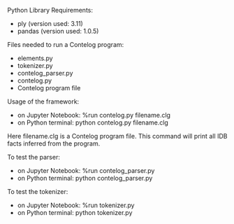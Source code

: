 Python Library Requirements:
- ply (version used: 3.11)
- pandas (version used: 1.0.5)

Files needed to run a Contelog program:
- elements.py
- tokenizer.py
- contelog_parser.py
- contelog.py
- Contelog program file

Usage of the framework:
- on Jupyter Notebook: %run contelog.py filename.clg
- on Python terminal: python contelog.py filename.clg
<p align="justify">Here filename.clg is a Contelog program file. This command will print all IDB facts inferred from the program.</b>

To test the parser:
- on Jupyter Notebook: %run contelog_parser.py
- on Python terminal: python contelog_parser.py

To test the tokenizer:
- on Jupyter Notebook: %run tokenizer.py
- on Python terminal: python tokenizer.py
